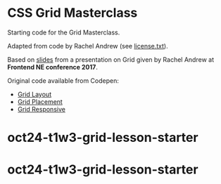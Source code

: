 # CSS Grid Masterclass

Starting code for the Grid Masterclass.

Adapted from code by Rachel Andrew (see [license.txt](./license.txt)).

Based on [slides](https://speakerdeck.com/frontendne/css-grid-layout) from a presentation on Grid given by Rachel Andrew at **Frontend NE conference 2017**.

Original code available from Codepen:

- [Grid Layout](https://codepen.io/rachelandrew/pen/reoJeG)
- [Grid Placement](https://codepen.io/rachelandrew/pen/reobqM)
- [Grid Responsive](https://codepen.io/rachelandrew/pen/YqBKdm)
# oct24-t1w3-grid-lesson-starter
# oct24-t1w3-grid-lesson-starter
